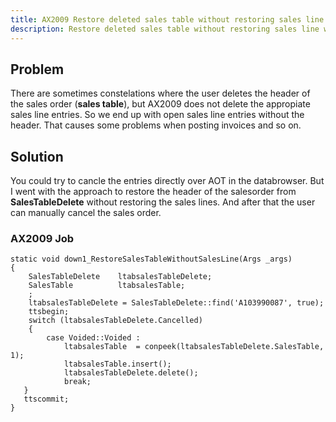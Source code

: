 ```yaml
---
title: AX2009 Restore deleted sales table without restoring sales line
description: Restore deleted sales table without restoring sales line with X++
---
```


## Problem

There are sometimes constelations where the user deletes the header of the sales order (**sales table**), but AX2009 does not delete the appropiate sales line entries. So we end up with open sales line entries without the header. That causes some problems when posting invoices and so on.

## Solution

You could try to cancle the entries directly over AOT in the databrowser. But I went with the approach to restore the header of the salesorder from **SalesTableDelete** without restoring the sales lines. And after that the user can manually cancel the sales order.

### AX2009 Job

```text
static void down1_RestoreSalesTableWithoutSalesLine(Args _args)
{
    SalesTableDelete    ltabsalesTableDelete;
    SalesTable          ltabsalesTable;
    ;
    ltabsalesTableDelete = SalesTableDelete::find('A103990087', true);
    ttsbegin;
    switch (ltabsalesTableDelete.Cancelled)
    {
        case Voided::Voided :
            ltabsalesTable  = conpeek(ltabsalesTableDelete.SalesTable, 1);
            ltabsalesTable.insert();
            ltabsalesTableDelete.delete();
            break;
   }
   ttscommit;
}
```
